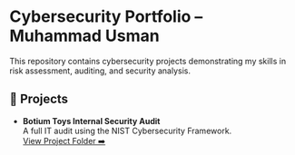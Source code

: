 # Cybersecurity Portfolio – Muhammad Usman

This repository contains cybersecurity projects demonstrating my skills in risk assessment, auditing, and security analysis.

## 🔐 Projects
- **Botium Toys Internal Security Audit**  
  A full IT audit using the NIST Cybersecurity Framework.  
  [View Project Folder ➡️](/Botium_Toys_IT_Audit)
